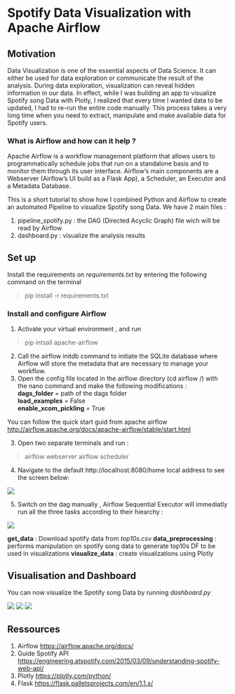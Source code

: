 # Spotify Data Visualization with Apache Airflow

## Motivation

Data Visualization is one of the essential aspects of Data Science. It can either be used for data exploration or communicate the result of the analysis. During data exploration, visualization can reveal hidden information in our data. 
In effect, while I was building an app to visualize Spotify song Data with Plotly, I realized that every time I wanted data to be updated, I had to re-run the entire code manually. This process takes a very long time when you need to extract, manipulate and make available data for Spotify users.

### What is Airflow and how can it help ?
Apache Airflow is a workflow management platform that allows users to programmatically schedule jobs that run on a standalone basis and to monitor them through its user interface. Airflow’s main components are a Webserver (Airflow’s UI build as a Flask App), a Scheduler, an Executor and a Metadata Database.


This is a short tutorial to show how I combined Python and Airflow to create an automated Pipeline to visualize Spotify song Data. We have 2 main files :
1. pipeline_spotify.py : the DAG (Directed Acyclic Graph) file wich will be read by Airflow
2. dashboard.py  : visualize the analysis results

## Set up 
Install the requirements on *requirements.txt* by entering the following command on the terminal
> pip  install -r requirements.txt

### Install and configure Airflow 

1. Activate your virtual environment , and run 
> pip intsall apache-airflow 
2. Call the airflow initdb command to initiate the SQLite database where Airflow will store the metadata that are necessary to manage your workflow.
3. Open the config file located in the airflow directory (cd airflow /) with the nano command and make the following modifications :<br/>
 **dags_folder** = path of the dags folder <br/>
 **load_examples** = False <br/>
 **enable_xcom_pickling** = True<br/>

You can follow the quick start guid from apache airflow http://airflow.apache.org/docs/apache-airflow/stable/start.html

3. Open two separate terminals and run :
> airflow webserver 
> airflow scheduler 

4. Navigate to the default http://localhost:8080/home local address to see the screen below:

![](https://github.com/amghita/VizSpotifyData/blob/main/img/spotify4.PNG)

5. Switch on the dag manually , Airflow Sequential Executor will immediatly run all the three tasks according to their hiearchy :

![](https://github.com/amghita/VizSpotifyData/blob/main/img/Spotify5.PNG)


**get_data** : Download spotify data from *top10s.csv* 
**data_preprocessing** : performs manipulation on spotify song data to generate top10s DF to be used in visualizations
**visualize_data** : create visualizations using Plotly


## Visualisation and Dashboard

You can now visualize the Spotify song Data by running *dashboard.py*

![](https://github.com/amghita/VizSpotifyData/blob/main/img/spotify1.PNG)
![](https://github.com/amghita/VizSpotifyData/blob/main/img/Spotify2.PNG)
![](https://github.com/amghita/VizSpotifyData/blob/main/img/Spotify3.PNG)




## Ressources 

1. Airflow https://airflow.apache.org/docs/
2. Guide Spotify API  https://engineering.atspotify.com/2015/03/09/understanding-spotify-web-api/
3. Plotly  https://plotly.com/python/
4. Flask  https://flask.palletsprojects.com/en/1.1.x/
